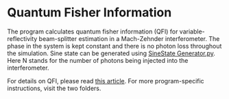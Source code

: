 # Quantum Fisher Information
The program calculates quantum fisher information (QFI) for variable-reflectivity beam-splitter estimation in a Mach-Zehnder interferometer. The phase in the system is kept constant and there is no photon loss throughout the simulation. Sine state can be generated using [SineState Generator.py](https://github.com/thehamzaq/Quantum_Fisher_Information/blob/master/SineState%20Generator.py). Here N stands for the number of photons being injected into the interferometer.

For details on QFI, please read [this article](https://arxiv.org/abs/1008.2417). For more program-specific instructions, visit the two folders.   
